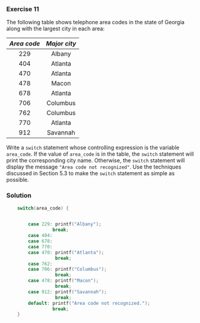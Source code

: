 ### Exercise 11

The following table shows telephone area codes in the state of Georgia along
with the largest city in each area:

| _Area code_ | _Major city_ |
| :---------: | :----------: |
|     229     |    Albany    |
|     404     |   Atlanta    |
|     470     |   Atlanta    |
|     478     |    Macon     |
|     678     |   Atlanta    |
|     706     |   Columbus   |
|     762     |   Columbus   |
|     770     |   Atlanta    |
|     912     |   Savannah   |

Write a `switch` statement whose controlling expression is the variable
`area_code`. If the value of `area_code` is in the table, the `switch` statement
will print the corresponding city name. Otherwise, the `switch` statement will
display the message `"Area code not recognized"`. Use the techniques discussed
in Section 5.3 to make the `switch` statement as simple as possible.

### Solution

```c
    switch(area_code) {


        case 229: printf("Albany");
                 break;
        case 404:
        case 678:
        case 770:
        case 470: printf("Atlanta");
                  break;
        case 762:
        case 706: printf("Columbus");
                  break;
        case 478: printf("Macon");
                  break;
        case 912: printf("Savannah");
                  break;
        default: printf("Area code not recognized.");
                 break;
    }
```

